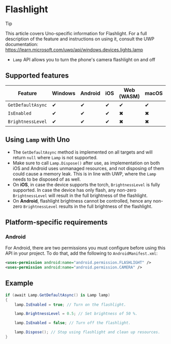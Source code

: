 ﻿---
uid: Uno.Features.Flashlight
---

# Flashlight

> [!TIP]
> This article covers Uno-specific information for Flashlight. For a full description of the feature and instructions on using it, consult the UWP documentation: https://learn.microsoft.com/uwp/api/windows.devices.lights.lamp

* `Lamp` API allows you to turn the phone's camera flashlight on and off

## Supported features

| Feature        |  Windows  | Android |  iOS  |  Web (WASM)  | macOS | Linux (Skia)  | Win 7 (Skia) |
|---------------|-------|-------|-------|-------|-------|-------|-|
| `GetDefaultAsync` | ✔ | ✔ | ✔ | ✔ | ✔ | ✔ | ✔ |
| `IsEnabled`     | ✔ | ✔ | ✔ | ✖ | ✖ | ✖ | ✖ |
| `BrightnessLevel`     | ✔ | ✔ | ✔ | ✖ | ✖ | ✖ | ✖ |

<!-- Add any additional information on platform-specific limitations and constraints -->

## Using `Lamp` with Uno

* The `GetDefaultAsync` method is implemented on all targets and will return `null` where `Lamp` is not supported.
* Make sure to call `Lamp.Dispose()` after use, as implementation on both iOS and Android uses unmanaged resources, and not disposing of them could cause a memory leak. This is in line with UWP, where the `Lamp` needs to be disposed of as well.
* On **iOS**, in case the device supports the torch, `BrightnessLevel` is fully supported. In case the device has only flash, any non-zero `BrightnessLevel` will result in the full brightness of the flashlight.
* On **Android**, flashlight brightness cannot be controlled, hence any non-zero `BrightnessLevel` results in the full brightness of the flashlight.

## Platform-specific requirements

### Android

For Android, there are two permissions you must configure before using this API in your project. To do that, add the following to `AndroidManifest.xml`:

```xml
<uses-permission android:name="android.permission.FLASHLIGHT" />
<uses-permission android:name="android.permission.CAMERA" />
```

## Example

```csharp
if (await Lamp.GetDefaultAsync() is Lamp lamp)
{
    lamp.IsEnabled = true; // Turn on the flashlight.

    lamp.BrightnessLevel = 0.5; // Set brightness of 50 %.

    lamp.IsEnabled = false; // Turn off the flashlight.

    lamp.Dispose(); // Stop using flashlight and clean up resources.
}
```

